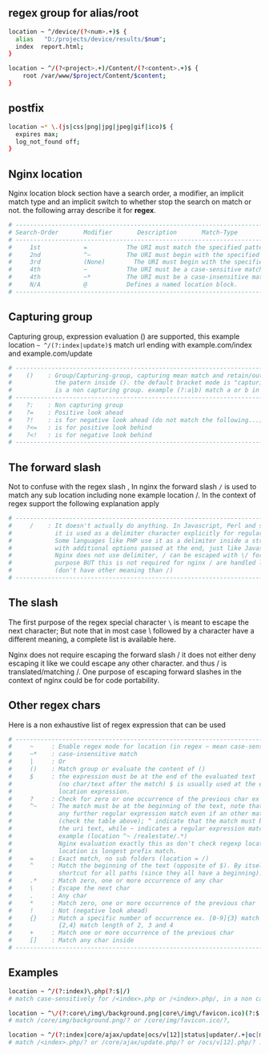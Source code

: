 ## regex group for alias/root
```sh
location ~ ^/device/(?<num>.+)$ {
  alias   "D:/projects/device/results/$num";
  index  report.html;
}

location ~ ^/(?<project>.+)/Content/(?<content>.+)$ {
    root /var/www/$project/Content/$content;
}
```

## postfix
```sh
location ~* \.(js|css|png|jpg|jpeg|gif|ico)$ {
  expires max;
  log_not_found off;
}
```

## Nginx location
Nginx location block section have a search order, a modifier, an implicit match type and an implicit switch to whether stop the search on match or not. the following array describe it for **regex**.

``` sh
# -------------------------------------------------------------------------------------------------
# Search-Order       Modifier       Description       Match-Type        Stops-search-on-match
# -------------------------------------------------------------------------------------------------
#     1st            =           The URI must match the specified pattern exactly                  Simple-string              Yes
#     2nd            ^~          The URI must begin with the specified pattern                     Simple-string              Yes
#     3rd            (None)        The URI must begin with the specified pattern                     Simple-string               No
#     4th            ~           The URI must be a case-sensitive match to the specified Rx      Perl-Compatible-Rx      Yes (first match)                 
#     4th            ~*          The URI must be a case-insensitive match to the specified Rx    Perl-Compatible-Rx      Yes (first match)
#     N/A            @           Defines a named location block.                                   Simple-string              Yes
# -------------------------------------------------------------------------------------------------
```

## Capturing group
Capturing group, expression evaluation () are supported, this example location `~ ^/(?:index|update)$` match url ending with example.com/index and example.com/update

``` sh
# -----------------------------------------------------------------------------------------
#    ()    : Group/Capturing-group, capturing mean match and retain/output/use what matched
#            the patern inside (). the default bracket mode is "capturing group" while (?:) 
#            is a non capturing group. example (?:a|b) match a or b in a non capturing mode
# ----------------------------------------------------------------------------------------- 
#    ?:    : Non capturing group
#    ?=    : Positive look ahead 
#    ?!    : is for negative look ahead (do not match the following...)
#    ?<=   : is for positive look behind
#    ?<!   : is for negative look behind
# -----------------------------------------------------------------------------------------
```
## The forward slash
Not to confuse with the regex slash \, In nginx the forward slash `/` is used to match any sub location including none example location /. In the context of regex support the following explanation apply

``` sh
# -----------------------------------------------------------------------------------------
#     /    : It doesn't actually do anything. In Javascript, Perl and some other languages, 
#            it is used as a delimiter character explicitly for regular expressions.
#            Some languages like PHP use it as a delimiter inside a string, 
#            with additional options passed at the end, just like Javascript and Perl.
#            Nginx does not use delimiter, / can be escaped with \/ for code portability 
#            purpose BUT this is not required for nginx / are handled literally 
#            (don't have other meaning than /)
# -----------------------------------------------------------------------------------------
```
## The slash
The first purpose of the regex special character `\` is meant to escape the next character; But note that in most case \ followed by a character have a different meaning, a complete list is available here.

Nginx does not require escaping the forward slash / it does not either deny escaping it like we could escape any other character. and thus \/ is translated/matching /. One purpose of escaping forward slashes in the context of nginx could be for code portability.

## Other regex chars
Here is a non exhaustive list of regex expression that can be used

``` sh
# -----------------------------------------------------------------------------------------
#     ~     : Enable regex mode for location (in regex ~ mean case-sensitive match)
#     ~*    : case-insensitive match
#     |     : Or
#     ()    : Match group or evaluate the content of ()
#     $     : the expression must be at the end of the evaluated text 
#             (no char/text after the match) $ is usually used at the end of a regex 
#             location expression. 
#     ?     : Check for zero or one occurrence of the previous char ex jpe?g
#     ^~    : The match must be at the beginning of the text, note that nginx will not perform 
#             any further regular expression match even if an other match is available 
#             (check the table above); ^ indicate that the match must be at the start of 
#             the uri text, while ~ indicates a regular expression match mode.
#             example (location ^~ /realestate/.*)
#             Nginx evaluation exactly this as don't check regexp locations if this 
#             location is longest prefix match.
#     =     : Exact match, no sub folders (location = /)
#     ^     : Match the beginning of the text (opposite of $). By itself, ^ is a 
#             shortcut for all paths (since they all have a beginning).
#     .*    : Match zero, one or more occurrence of any char
#     \     : Escape the next char
#     .     : Any char 
#     *     : Match zero, one or more occurrence of the previous char
#     !     : Not (negative look ahead)
#     {}    : Match a specific number of occurrence ex. [0-9]{3} match 342 but not 32
#             {2,4} match length of 2, 3 and 4
#     +     : Match one or more occurrence of the previous char 
#     []    : Match any char inside
# --------------------------------------------------------------------------------------------
```

## Examples

``` sh
location ~ ^/(?:index)\.php(?:$|/)
# match case-sensitively for /<index>.php or /<index>.php/, in a non capturing mode

location ~ ^\/(?:core\/img\/background.png|core\/img\/favicon.ico)(?:$|\/)
# match /core/img/background.png/? or /core/img/favicon.ico/?, 

location ~ ^/(?:index|core/ajax/update|ocs/v[12]|status|updater/.+|oc[ms]-provider/.+)\.php(?:$|/)
# match /<index>.php/? or /core/ajax/update.php/? or /ocs/v[12].php/? ...
```




